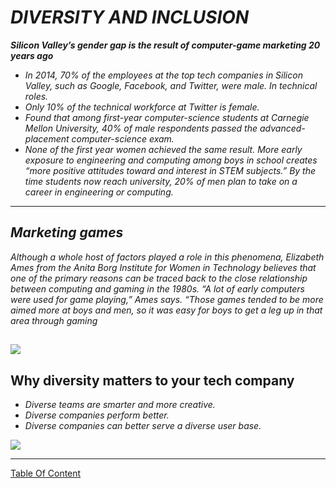 # *DIVERSITY AND INCLUSION*
***Silicon Valley’s gender gap is the result of computer-game marketing 20 years ago***
* *In 2014, 70% of the employees at the top tech companies in Silicon Valley, such as Google, Facebook, and Twitter, were male. In technical roles.*
* *Only 10% of the technical workforce at Twitter is female.*
* *Found that among first-year computer-science students at Carnegie Mellon University, 40% of male respondents passed the advanced-placement computer-science exam.*
* *None of the first year women achieved the same result.*
*More early exposure to engineering and computing among boys in school creates “more positive attitudes toward and interest in STEM subjects.” By the time students now reach university, 20% of men plan to take on a career in engineering or computing.*

----------------------------------
## ***Marketing games***
*Although a whole host of factors played a role in this phenomena, Elizabeth Ames from the Anita Borg Institute for Women in Technology believes that one of the primary reasons can be traced back to the close relationship between computing and gaming in the 1980s. “A lot of early computers were used for game playing,” Ames says. “Those games tended to be more aimed more at boys and men, so it was easy for boys to get a leg up in that area through gaming*

![](https://www.gaminginturkey.com/wp-content/uploads/2017/06/game-marketing-operation-publishing-content-01.jpg)
----------------------------------
## **Why diversity matters to your tech company**
* *Diverse teams are smarter and more creative.*
* *Diverse companies perform better.*
* *Diverse companies can better serve a diverse user base.*

![](https://www.diversityintech.co.uk/wp-content/uploads/2018/11/diversity-matters-500x294.jpg)


-----------------------------------------------------------------------


[Table Of Content](https://github.com/omarXzain/301-reading-notes)
